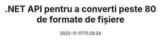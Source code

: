 ---
############################# Static ############################
layout: "product"
date: 2022-11-11T11:29:24
draft: false

product: "Conversion"
product_tag: "conversion"
platform: .NET
platform_tag: net

############################# Head ############################
head_title: "C# .NET Document Conversion API | Convertiți imagini PDF Word Excel PPTX HTML"
head_description: "C# API-ul de conversie a documentelor .NET. Convertiți PDF Word DOC DOCX, foi de calcul Excel PPT PPTX, HTML, PSD, MPT MPP, e-mail MSG EMLX, AutoCAD și formate de fișiere imagine."

############################# Header ############################
title: ".NET API pentru a converti peste 80 de formate de fișiere"
description: "API simplu pentru a integra funcționalitatea de conversie a documentelor și imaginilor în aplicațiile .NET fără a instala niciun software extern."
button:
    enable: true
    icon: "fas fa-arrow-down"
    label: "Descarcare varianta scurta de prezentare gratuita"
    link: "https://downloads.groupdocs.com/conversion/net"

############################# SubMenu ############################
submenu:
    enable: true
    
    left:
        img_alt: "GroupDocs.Conversion for .NET"
        image: "https://www.groupdocs.cloud/templates/groupdocs/images/product-logos/groupdocs-conversion-net.png"
        product: "GroupDocs.Conversion"
        platform: ".NET"

    middle:
        button:
            # button loop
            - link: "#overview"
              text: "Prezentare generală"

            # button loop
            - link: "#features"
              text: "Caracteristici"

            # button loop
            - link: "#support"
              text: "A sustine"

            # button loop
            - link: "https://products.groupdocs.app/conversion"
              text: "Demo live"

            # button loop
            - link: "https://purchase.groupdocs.com/pricing/conversion/net"
              text: "Prețuri"

    right:
        link_download: "https://downloads.groupdocs.com/conversion"
        link_learn: "https://docs.groupdocs.com/conversion/net/"
        link_buy: "https://purchase.groupdocs.com"

############################# Overview ############################
overview:
    enable: true
    content: |
      GroupDocs.Conversion for .NET oferă un set simplu de API-uri, permițând dezvoltatorilor să creeze aplicații puternice de conversie a documentelor în C#, ASP.NET și alte tehnologii legate de .NET. API-ul GroupDocs.Conversion for .NET oferă utilizatorilor dvs. finali o soluție de conversie a fișierelor rapidă, eficientă și fiabilă. Acceptă efectuarea de conversii precise între toate formatele de documente de afaceri populare, inclusiv: PDF, HTML, e-mail, documente Microsoft Word, foi de calcul Excel, prezentări PowerPoint, Project, Photoshop, CorelDraw, AutoCAD, diagrame, formate de fișiere imagine raster și multe altele. Biblioteca convertorului de documente detectează automat formatul documentului sursă și vă oferă tot controlul pentru a converti fie întregul document, fie anumite pagini în formatul de ieșire dorit. Este mai ușor să înlocuiți fonturile lipsă cu cele preferate și să adăugați text sau filigrane de imagine pe orice pagină de document.

      GroupDocs.Conversion for .NET poate fi utilizat pentru a dezvolta aplicații în orice mediu de dezvoltare care vizează platforma .NET. Este compatibil cu toate limbile bazate pe .NET și acceptă sisteme de operare populare (Windows, Linux, MacOS) în care pot fi instalate cadre Mono sau .NET (inclusiv .NET Core).
    tabs:
      enable: true
      
      ## TAB ONE ##
      tab_one:
        description: |
          Mai jos este o prezentare generală a GroupDocs.Conversion for .NET:
        
        right:
          enable: true
          icon: "fab fa-html5"
          title: "Prezentare generală"
          content: |
            * Detectează automat tipul de fișier
            * Convertiți documente
            * Convertiți prezentări
            * Convertiți foi de calcul
            * Convertiți imagini raster
            * Convertiți documente PDF
            * Convertiți alte formate
            * Aplicați filigran
            * Specificați parola fișierului
            * Personalizați conversia

      ## TAB TWO ##
      tab_two:
        description: |
          GroupDocs.Conversion for .NET acceptă conversia între toate [formatele de fișiere de documente] populare și utilizate în mod obișnuit (https://docs.groupdocs.com/conversion/net/supported-document-formats/).

        left:
          enable: true
          table:
            # table loop
            - title: "Convertiți din:"
              content: |
                * **Documente**: DOC, DOCX, DOCM, DOT, DOTX, DOTM, RTF, TXT, ODT, OTT
                * **Foi de calcul**: XLS, XLSX, XLSM, XLSB, CSV, XLS2003, ODS, TSV, XLT, XLTX, XLTM, XLAM, FODS, SXC
                * **Prezentari**: PPT, PPTX, PPS, PPSX, ODP, POT, POTX, POTM, PPTM, PPSM, FODP
                * **Imagini**: TIF, TIFF, JPG, JPEG, PNG, GIF, BMP, ICO, DIB, JPC, JPEG-LS, JPEG2000
                * **Portabil**: PDF, XPS, OXPS, EPUB
                * **HTML**: HTM, HTML, MHTML
                * **Metafișiere**: EMZ, WMZ
                * **PhotoShop**: PSD
                * **Proiect**: MPP, MPT, MPX
                * **Outlook**: PST, OST
                * **E-mail**: MSG, EML, EMLX
                * **Diagrame**: VSD, VSDX, VSDM, VSS, VSSM, VST, VSTM, VSX, VTX, VDW, VDX, SVG, SVGZ
                * **AutoCAD**: DXF, DWG, DWF, STL, IFC, DWT
                * **PostScript**: EPS, PS, PSL, CGM
                * **CorelDRAW**: CDR, CMX
                * **Altele**: VCF, PLT, LGS, OTG, MD, AI, LOG

        right:
          enable: true
          table:
            # table loop
            - title: "Schimba in:"
              content: |
                * **Documente**: DOC, DOCX, DOCM, DOT, DOTX, DOTM, RTF, TXT, ODT, OTT
                * **Foi de calcul**: XLS, XLSX, XLSM, XLSB, CSV, XLS2003, TSV, XLTX, ODS, XLAM, FODS, DIF, SXC
                * **Prezentari**: PPT, PPTX, PPS, PPSX, ODP, POTX, POTM, PPTM, PPSM, FODP
                * **Imagini**: TIF, TIFF, JPG, JPEG, PNG, GIF, BMP, ICO, JPEG2000
                * **Metafișiere**: EMF, WMF, EMZ, WMZ
                * **Diagrame**: SVGZ
                * **Portabil**: PDF, XPS
                * **HTML**: HTM, HTML, MHTML
                * **Altele**: MD

      ## TAB THREE ##
      tab_three:
        description: |
          GroupDocs.Conversion for .NET acceptă următoarele sisteme de operare, cadre și manageri de pachete:
      
        left:
          enable: true
          table:
            # table loop
            - icon: "fab fa-windows"
              title: "Sisteme de operare"
              content: |
                Windows Desktop, Windows Server, Windows Azure, Linux, MacOS

            # table loop
            - icon: "fas fa-code"
              title: "Cadre acceptate"
              content: |
                Frameworks: .NET Framework, .NET Standard, .NET Core, Mono

        right:
          enable: true
          table:
            # table loop
            - icon: "fas fa-box"
              title: "Manager de pachete"
              content: |
                Nuget

            # table loop
            - icon: "fas fa-tools"
              title: "Manager de pachete"
              content: |
                Microsoft Visual Studio, Xamarin, MonoDevelop

############################# Features ############################
features:
    enable: true
    title: "Funcții GroupDocs.Conversion for .NET"

    feature:
      # feature loop
      - icon: "fas fa-copy"
        content: "Integrare ușoară și licențiere măsurată"

      # feature loop
      - icon: "fas fa-eye"
        content: "Setați opțiunea de zoom implicită la conversia în cuvinte, diapozitive sau celule"

      # feature loop
      - icon: "fas fa-bolt"
        content: "Convertiți la/din toate formatele populare de imagini raster și atribuiți imaginea DPI, înălțime și lățime"
      
      # feature loop
      - icon: "fas fa-file-powerpoint"
        content: "Convertiți PDF și imagine în tonuri de gri și liniarizați documentul PDF pentru web"

      # feature loop
      - icon: "fas fa-code"
        content: "Specificați nivelul marcajului, nivelul titlului și nivelul extins în conversia Word în PDF/XPS"

      # feature loop
      - icon: "fas fa-cloud"
        content: "Configurați și plasați filigran în documentul convertit ca fundal pentru a fi afișat în spatele textului"

      # feature loop
      - icon: "fas fa-remove-format"
        content: "Redați antetul e-mailului în timpul conversiei din e-mail"

      # feature loop
      - icon: "fas fa-comment-slash"
        content: "Setați directoare cu fonturi personalizate și încărcați/înlocuiți fontul explicit în timpul conversiei documentelor"

      # feature loop
      - icon: "fas fa-location-arrow"
        content: "Setați fontul implicit pentru a înlocui fonturile lipsă pentru conversia documentelor, diapozitivelor și foilor de calcul"

      # feature loop
      - icon: "fas fa-border-all"
        content: ""

      # feature loop
      - icon: "fas fa-wrench"
        content: "Convertiți foaia de calcul cu linii de grilă și eliminați comentariile din diapozitive în timpul conversiei"

      # feature loop
      - icon: "fas fa-columns"
        content: "Convertiți anumite pagini de document în format PDF și convertiți un anumit interval de celule în foi de calcul"

      # feature loop
      - icon: "fas fa-file-word"
        content: "Afișați foile ascunse și ignorați rândurile și coloanele goale în timp ce convertiți foile de calcul"

      # feature loop
      - icon: "fas fa-envelope"
        content: "Numărați numărul total de pagini ale unui document și setați parola la document neprotejat în timpul conversiei"

      # feature loop
      - icon: "fas fa-print"
        content: "Opțiune pentru a elimina adnotările și fișierele încorporate din PDF"

      # feature loop
      - icon: "fas fa-file-archive"
        content: "Creați un marcaj conform HTML 5 la conversia în HTML"

      # feature loop
      - icon: "fas fa-lock"
        content: "Detectează automat tipul de sursă și returnează toate conversiile posibile la conversia din flux"

      # feature loop
      - icon: "fas fa-file-code"
        content: "Posibilitatea de a returna fiecare pagină într-un flux separat în timpul conversiei în PDF sau HTML"
      
      # feature loop
      - icon: "fas fa-fill-drip"
        content: "Afișați/Ascundeți marcajele, comentariile și urmăriți modificările în timpul conversiei din Word"

      # feature loop
      - icon: "fas fa-file-excel"
        content: "Conversie DOCX în Tiff G3 cu opțiune de umbrire"

      # feature loop
      - icon: "fas fa-heading"
        content: "Convertiți aspecte specifice la conversia dintr-un document CAD"

      # feature loop
      - icon: "fas fa-project-diagram"
        content: "Denumirea automată la salvarea documentului convertit în fișier"

      # feature loop
      - icon: "fas fa-cube"
        content: "Licențierea cu contorizare acceptată pentru a fi facturată pe baza utilizării API-ului"

      # feature loop
      - icon: "fab fa-uncharted"
        content: "Convertiți diagramele în formate de fișiere de procesare a textului"
      
      # feature loop
      - icon: "fab fa-uncharted"
        content: "Adăugați numere de pagină în timp ce convertiți HTML în document de procesare text"

      # feature loop
      - icon: "fab fa-uncharted"
        content: "Convertiți documente XML în orice format fără transformare"

      # feature loop
      - icon: "fab fa-uncharted"
        content: "Monitorizați progresul conversiei fișierelor (Start, End) Direct din aplicația client"

    more_feature:
      # more_feature_loop
      - title: "Convertiți cu ușurință formatele de documente"
        content: |
          Folosind GroupDocs.Conversion for .NET, convertirea formatului de fișier al documentului este foarte ușoară. Următorul exemplu vă arată cum să convertiți un fișier PDF într-un fișier DOC folosind C#:  
            
          {features.more_feature.step1} 
          {features.more_feature.step2} 
          {features.more_feature.step3} 
            
          ```csharp    
           // Încărcați fișierul sursă DOCX pentru conversie
          var converter = new GroupDocs.Conversion.Converter("input.docx");
          // Pregătiți opțiuni de conversie pentru formatul țintă PDF
          var convertOptions = converter.GetPossibleConversions()["pdf"].ConvertOptions;
          // Convertiți în formatul PDF
          converter.Convert("output.pdf", convertOptions);
          ```
            
      # more_feature_loop
      - title: "Conversie la formate de imagine"
        content: "GroupDocs.Conversion for .NET poate fi utilizat pentru a dezvolta aplicații în orice mediu de dezvoltare care vizează platforma .NET. Este compatibil cu toate limbile bazate pe .NET și acceptă sisteme de operare populare (Windows, Linux, MacOS) în care pot fi instalate cadre Mono sau .NET (inclusiv .NET Core)."

      # more_feature_loop
      - title: "Suporta diferite tipuri de format PDF"
        content: |
          API-ul GroupDocs.Conversion for .NET acceptă conversia documentelor în următoarele tipuri/formate PDF:  
            
          * PdfA_1A
          * PdfA_1B
          * PdfA_2A
          * PdfA_3A
          * PdfA_2B
          * PdfA_2U
          * PdfA_3B
          * PdfA_3U
          * v1_3
          * v1_4
          * v1_5
          * v1_6
          * v1_7
          * PdfX_1A
          * PdfX3

############################# Support ############################
support:
    enable: true

############################# Solutions ############################
solutions:
    enable: true
    title: "GroupDocs.Conversion oferă API-uri de conversie a documentelor pentru alte medii de dezvoltare populare"

    solution:
        # solution loop
        - img_alt: "GroupDocs.Conversion pentru Java"
          image: "https://www.groupdocs.cloud/templates/groupdocs/images/product-logos/groupdocs-conversion-java.png"
          product: "GroupDocs.Conversion"
          platform: "Java"
          link: "/conversion/java/"

############################# Back to top ###############################
back_to_top:
  enable: true
---